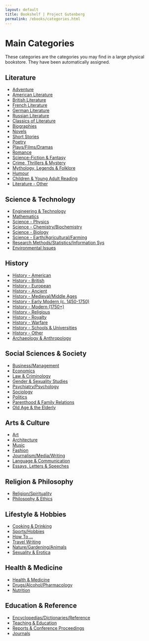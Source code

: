 ```yaml
---
layout: default
title: Bookshelf | Project Gutenberg
permalink: /ebooks/categories.html
---
```


Main Categories
==================================================
These categories are the categories you may find in a large physical bookstore. They have been automatically assigned.


<div class="bookshelves">
  <h2>Literature</h2>
  <ul>
    <li><a href="/ebooks/bookshelf/644">Adventure</a></li>
    <li><a href="/ebooks/bookshelf/654">American Literature</a></li>
    <li><a href="/ebooks/bookshelf/653">British Literature</a></li>
    <li><a href="/ebooks/bookshelf/652">French Literature</a></li>
    <li><a href="/ebooks/bookshelf/651">German Literature</a></li>
    <li><a href="/ebooks/bookshelf/650">Russian Literature</a></li>
    <li><a href="/ebooks/bookshelf/649">Classics of Literature</a></li>
    <li><a href="/ebooks/bookshelf/643">Biographies</a></li>
    <li><a href="/ebooks/bookshelf/645">Novels</a></li>
    <li><a href="/ebooks/bookshelf/634">Short Stories</a></li>
    <li><a href="/ebooks/bookshelf/637">Poetry</a></li>
    <li><a href="/ebooks/bookshelf/642">Plays/Films/Dramas</a></li>
    <li><a href="/ebooks/bookshelf/639">Romance</a></li>
    <li><a href="/ebooks/bookshelf/638">Science-Fiction &amp; Fantasy</a></li>
    <li><a href="/ebooks/bookshelf/640">Crime, Thrillers &amp; Mystery</a></li>
    <li><a href="/ebooks/bookshelf/646">Mythology, Legends &amp; Folklore</a></li>
    <li><a href="/ebooks/bookshelf/641">Humour</a></li>
    <li><a href="/ebooks/bookshelf/636">Children &amp; Young Adult Reading</a></li>
    <li><a href="/ebooks/bookshelf/633">Literature - Other</a></li>
  </ul>

  <h2>Science &amp; Technology</h2>
  <ul>
    <li><a href="/ebooks/bookshelf/671">Engineering &amp; Technology</a></li>
    <li><a href="/ebooks/bookshelf/672">Mathematics</a></li>
    <li><a href="/ebooks/bookshelf/667">Science - Physics</a></li>
    <li><a href="/ebooks/bookshelf/668">Science - Chemistry/Biochemistry</a></li>
    <li><a href="/ebooks/bookshelf/669">Science - Biology</a></li>
    <li><a href="/ebooks/bookshelf/670">Science - Earth/Agricultural/Farming</a></li>
    <li><a href="/ebooks/bookshelf/673">Research Methods/Statistics/Information Sys</a></li>
    <li><a href="/ebooks/bookshelf/685">Environmental Issues</a></li>
  </ul>

  <h2>History</h2>
  <ul>
    <li><a href="/ebooks/bookshelf/656">History - American</a></li>
    <li><a href="/ebooks/bookshelf/657">History - British</a></li>
    <li><a href="/ebooks/bookshelf/658">History - European</a></li>
    <li><a href="/ebooks/bookshelf/659">History - Ancient</a></li>
    <li><a href="/ebooks/bookshelf/660">History - Medieval/Middle Ages</a></li>
    <li><a href="/ebooks/bookshelf/661">History - Early Modern (c. 1450-1750)</a></li>
    <li><a href="/ebooks/bookshelf/662">History - Modern (1750+)</a></li>
    <li><a href="/ebooks/bookshelf/663">History - Religious</a></li>
    <li><a href="/ebooks/bookshelf/664">History - Royalty</a></li>
    <li><a href="/ebooks/bookshelf/665">History - Warfare</a></li>
    <li><a href="/ebooks/bookshelf/666">History - Schools &amp; Universities</a></li>
    <li><a href="/ebooks/bookshelf/655">History - Other</a></li>
    <li><a href="/ebooks/bookshelf/686">Archaeology &amp; Anthropology</a></li>
  </ul>

  <h2>Social Sciences &amp; Society</h2>
  <ul>
    <li><a href="/ebooks/bookshelf/695">Business/Management</a></li>
    <li><a href="/ebooks/bookshelf/696">Economics</a></li>
    <li><a href="/ebooks/bookshelf/689">Law &amp; Criminology</a></li>
    <li><a href="/ebooks/bookshelf/690">Gender &amp; Sexuality Studies</a></li>
    <li><a href="/ebooks/bookshelf/688">Psychiatry/Psychology</a></li>
    <li><a href="/ebooks/bookshelf/693">Sociology</a></li>
    <li><a href="/ebooks/bookshelf/694">Politics</a></li>
    <li><a href="/ebooks/bookshelf/701">Parenthood &amp; Family Relations</a></li>
    <li><a href="/ebooks/bookshelf/700">Old Age &amp; the Elderly</a></li>
  </ul>

  <h2>Arts &amp; Culture</h2>
  <ul>
    <li><a href="/ebooks/bookshelf/675">Art</a></li>
    <li><a href="/ebooks/bookshelf/674">Architecture</a></li>
    <li><a href="/ebooks/bookshelf/677">Music</a></li>
    <li><a href="/ebooks/bookshelf/676">Fashion</a></li>
    <li><a href="/ebooks/bookshelf/698">Journalism/Media/Writing</a></li>
    <li><a href="/ebooks/bookshelf/687">Language &amp; Communication</a></li>
    <li><a href="/ebooks/bookshelf/647">Essays, Letters &amp; Speeches</a></li>
  </ul>

  <h2>Religion &amp; Philosophy</h2>
  <ul>
    <li><a href="/ebooks/bookshelf/692">Religion/Spirituality</a></li>
    <li><a href="/ebooks/bookshelf/691">Philosophy &amp; Ethics</a></li>
  </ul>
  
  <h2>Lifestyle &amp; Hobbies</h2>
  <ul>
    <li><a href="/ebooks/bookshelf/678">Cooking &amp; Drinking</a></li>
    <li><a href="/ebooks/bookshelf/680">Sports/Hobbies</a></li>
    <li><a href="/ebooks/bookshelf/679">How To ...</a></li>
    <li><a href="/ebooks/bookshelf/648">Travel Writing</a></li>
    <li><a href="/ebooks/bookshelf/683">Nature/Gardening/Animals</a></li>
    <li><a href="/ebooks/bookshelf/703">Sexuality &amp; Erotica</a></li>
  </ul>

  <h2>Health &amp; Medicine</h2>
  <ul>
    <li><a href="/ebooks/bookshelf/681">Health &amp; Medicine</a></li>
    <li><a href="/ebooks/bookshelf/682">Drugs/Alcohol/Pharmacology</a></li>
    <li><a href="/ebooks/bookshelf/684">Nutrition</a></li>
  </ul>

  <h2>Education &amp; Reference</h2>
  <ul>
    <li><a href="/ebooks/bookshelf/697">Encyclopedias/Dictionaries/Reference</a></li>
    <li><a href="/ebooks/bookshelf/704">Teaching &amp; Education</a></li>
    <li><a href="/ebooks/bookshelf/702">Reports &amp; Conference Proceedings</a></li>
    <li><a href="/ebooks/bookshelf/699">Journals</a></li>
  </ul>
</div>
